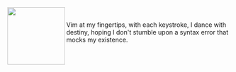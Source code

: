 <a href="https://www.youtube.com/watch?v=dQw4w9WgXcQ&ab_channel=RickAstley">
<img align="left" src="https://user-images.githubusercontent.com/16024979/164560590-ff6597ae-1b20-409f-9930-6ce8d8155135.gif" width="130" /></a>

<br>

Vim at my fingertips, with each keystroke, I dance with destiny, hoping I don't stumble upon a syntax error that mocks my existence.

